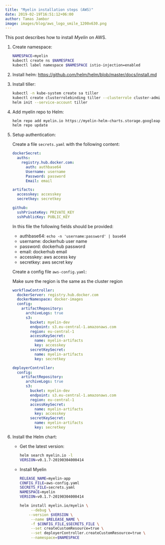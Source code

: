```yaml
---
title: "Myelin installation steps (AWS)"
date: 2019-02-19T16:51:12+06:00
author: Tamas Jambor
image: images/blog/aws_logo_smile_1200x630.png
---
```


This post describes how to install *Myelin* on AWS.

<!--more-->

1. Create namespace:

    ```bash
    NAMESPACE=myelin
    kubectl create ns $NAMESPACE
    kubectl label namespace $NAMESPACE istio-injection=enabled
    ```

2. Install helm: https://github.com/helm/helm/blob/master/docs/install.md

3. Install tiller:

    ```bash
    kubectl -n kube-system create sa tiller
    kubectl create clusterrolebinding tiller --clusterrole cluster-admin --serviceaccount=kube-system:tiller
    helm init --service-account tiller
    ```

4. Add myelin repo to Helm:

    ```bash
    helm repo add myelin.io https://myelin-helm-charts.storage.googleapis.com/
    helm repo update
    ```

5. Setup authentication:
    
    Create a file `secrets.yaml` with the following content:

    ```yaml
    dockerSecret:
      auths:
        registry.hub.docker.com:
          auth: authbase64
          Username: username
          Password: password
          Email: email
    
    artifacts:
      accesskey: accesskey
      secretkey: secretkey
    
    github:
      sshPrivateKey: PRIVATE_KEY
      sshPublicKey: PUBLIC_KEY
    ```

    In this file the following fields should be provided:
    
    - authbase64: `echo -n 'username:password' | base64`
    - username: dockerhub user name
    - password: dockerhub password
    - email: dockerhub email
    - accesskey: aws access key
    - secretkey: aws secret key
    
    Create a config file `aws-config.yaml`:
    
    Make sure the region is the same as the cluster region
    
    ```yaml
    workflowController:
      dockerServer: registry.hub.docker.com
      dockerNamespace: docker-images
      config:
        artifactRepository:
          archiveLogs: true
          s3:
            bucket: myelin-dev
            endpoint: s3.eu-central-1.amazonaws.com
            region: eu-central-1
            accessKeySecret:
              name: myelin-artifacts
              key: accesskey
            secretKeySecret:
              name: myelin-artifacts
              key: secretkey
    
    deployerController:
      config:
        artifactRepository:
          archiveLogs: true
          s3:
            bucket: myelin-dev
            endpoint: s3.eu-central-1.amazonaws.com
            region: eu-central-1
            accessKeySecret:
              name: myelin-artifacts
              key: accesskey
            secretKeySecret:
              name: myelin-artifacts
              key: secretkey
    ```

6. Install the Helm chart:

    - Get the latest version:

        ```bash
        helm search myelin.io -l
        VERSION=v0.1.7-20190304000414
        ```

    - Install Myelin

        ```bash
        RELEASE_NAME=myelin-app
        CONFIG_FILE=aws-config.yaml
        SECRETS_FILE=secrets.yaml
        NAMESPACE=myelin
        VERSION=v0.1.7-20190304000414
        
        helm install myelin.io/myelin \
             --debug \
            --version $VERSION \
             --name $RELEASE_NAME \
             -f $CONFIG_FILE,$SECRETS_FILE \
             --set createCustomResource=true \
             --set deployerController.createCustomResource=true \
             --namespace=$NAMESPACE
        ```